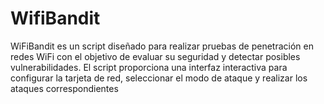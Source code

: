 # WifiBandit
WiFiBandit es un script diseñado para realizar pruebas de penetración en redes WiFi con el objetivo de evaluar su seguridad y detectar posibles vulnerabilidades. El script proporciona una interfaz interactiva para configurar la tarjeta de red, seleccionar el modo de ataque y realizar los ataques correspondientes
